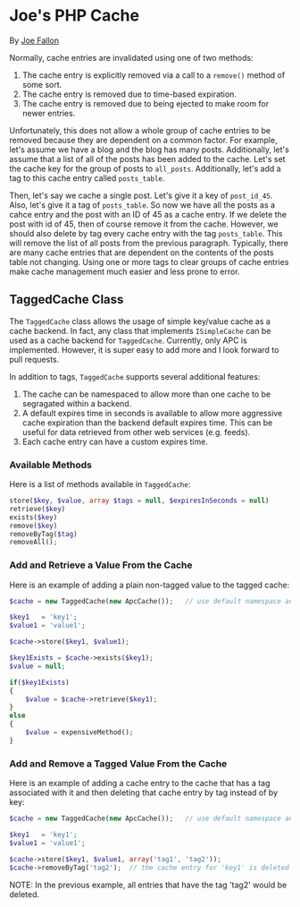 Joe's PHP Cache
===============

By [Joe Fallon](http://blog.joefallon.net)

Normally, cache entries are invalidated using one of two methods:

1. The cache entry is explicitly removed via a call to a `remove()` method of
   some sort.
2. The cache entry is removed due to time-based expiration.
3. The cache entry is removed due to being ejected to make room for newer entries.

Unfortunately, this does not allow a whole group of cache entries to be removed
because they are dependent on a common factor. For example, let's assume we have
a blog and the blog has many posts. Additionally, let's assume that a list of all
of the posts has been added to the cache. Let's set the cache key for the group
of posts to `all_posts`. Additionally, let's add a tag to this cache entry called
`posts_table`.

Then, let's say we cache a single post. Let's give it a key of `post_id_45`. Also,
let's give it a tag of `posts_table`. So now we have all the posts as a cahce
entry and the post with an ID of 45 as a cache entry. If we delete the post with
id of 45, then of course remove it from the cache. However, we should also delete
by tag every cache entry with the tag `posts_table`. This will remove the list of
all posts from the previous paragraph. Typically, there are many cache entries
that are dependent on the contents of the posts table not changing. Using one or
more tags to  clear groups of cache entries make cache management much easier
and less prone to error.

TaggedCache Class
-----------------

The `TaggedCache` class allows the usage of simple key/value cache as a cache
backend. In fact, any class that implements `ISimpleCache` can be used as a
cache backend for `TaggedCache`. Currently, only APC is implemented. However,
it is super easy to add more and I look forward to pull requests.

In addition to tags, `TaggedCache` supports several additional features:

1. The cache can be namespaced to allow more than one cache to be segragated
   within a backend.
2. A default expires time in seconds is available to allow more aggressive
   cache expiration than the backend default expires time. This can be useful
   for data retrieved from other web services (e.g. feeds).
3. Each cache entry can have a custom expires time.

### Available Methods

Here is a list of methods available in `TaggedCache`:

```php
store($key, $value, array $tags = null, $expiresInSeconds = null)
retrieve($key)
exists($key)
remove($key)
removeByTag($tag)
removeAll();
```

### Add and Retrieve a Value From the Cache

Here is an example of adding a plain non-tagged value to the tagged cache:

```php
$cache = new TaggedCache(new ApcCache());   // use default namespace and expires

$key1   = 'key1';
$value1 = 'value1';

$cache->store($key1, $value1);

$key1Exists = $cache->exists($key1);
$value = null;

if($key1Exists)
{
    $value = $cache->retrieve($key1);
}
else
{
    $value = expensiveMethod();
}
```

### Add and Remove a Tagged Value From the Cache

Here is an example of adding a cache entry to the cache that has a tag associated
with it and then deleting that cache entry by tag instead of by key:

```php
$cache = new TaggedCache(new ApcCache());   // use default namespace and expires

$key1   = 'key1';
$value1 = 'value1';

$cache->store($key1, $value1, array('tag1', 'tag2'));
$cache->removeByTag('tag2');  // the cache entry for 'key1' is deleted
```

NOTE: In the previous example, all entries that have the tag 'tag2' would be
deleted.

